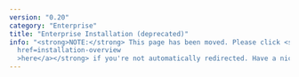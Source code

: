 ```yaml
---
version: "0.20"
category: "Enterprise"
title: "Enterprise Installation (deprecated)"
info: "<strong>NOTE:</strong> This page has been moved. Please click <strong><a
  href=installation-overview
  >here</a></strong> if you're not automatically redirected. Have a nice day!"
---
```


<meta http-equiv="refresh" content="1;url=installation-overview">
